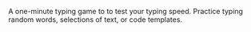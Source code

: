 A one-minute typing game to to test your typing speed. Practice typing random words, selections of text, or code templates.